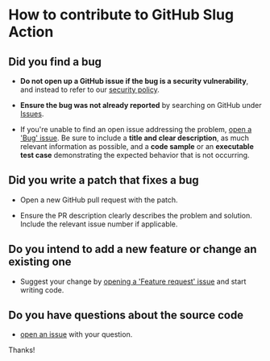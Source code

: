 # How to contribute to GitHub Slug Action

## Did you find a bug

* **Do not open up a GitHub issue if the bug is a security vulnerability**, and instead to refer to our [security policy][1].

* **Ensure the bug was not already reported** by searching on GitHub under [Issues][2].

* If you're unable to find an open issue addressing the problem, [open a 'Bug' issue][4].
Be sure to include a **title and clear description**, as much relevant information as possible, and a **code sample** or an **executable test case** demonstrating the expected behavior that is not occurring.

## Did you write a patch that fixes a bug

* Open a new GitHub pull request with the patch.

* Ensure the PR description clearly describes the problem and solution.
Include the relevant issue number if applicable.

## Do you intend to add a new feature or change an existing one

* Suggest your change by [opening a 'Feature request' issue][5] and start writing code.

## Do you have questions about the source code

* [open an issue][3] with your question.

Thanks!

[1]: https://github.com/AlexRogalskiy/stylegrams/security/policy
[2]: https://github.com/AlexRogalskiy/stylegrams/issues
[3]: https://github.com/AlexRogalskiy/stylegrams/issues/new
[4]: https://github.com/AlexRogalskiy/stylegrams/issues/new?assignees=&labels=bug&template=bug_report.md&title=
[5]: https://github.com/AlexRogalskiy/stylegrams/issues/new?assignees=&labels=enhancement&template=feature_request.md&title=
